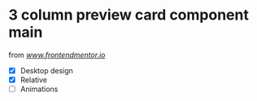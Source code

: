 # 3 column preview card component main

from *www.frontendmentor.io*

- [x] Desktop design
- [x] Relative
- [ ] Animations
